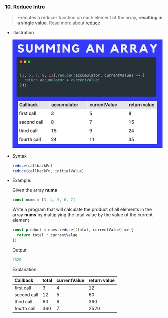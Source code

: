 ### 10. Reduce Intro

> Executes a reducer function on each element of the array, **resulting in a single value**. Read more about [reduce](https://developer.mozilla.org/en-US/docs/Web/JavaScript/Reference/Global_Objects/Array/reduce)
>

- Illustration

    ![reduce_intro_01.jpg](./images/reduce_intro_01.jpg)

- Syntax

  ```jsx
  reduce(callbackFn)
  reduce(callbackFn, initialValue)
  ```

- Example:

    Given the array **nums**

    ```jsx
    const nums = [3, 4, 5, 6, 7]
    ```

    Write a program that will calculate the product of all elements in the array **nums** by multiplying the total value by the value of the current element

    ```jsx
    const product = nums.reduce((total, currentValue) => {
      return total * currentValue
    })
    ```

    Output

    ```jsx
    2520
    ```

    Explanation:

    | Callback | total | currentValue | return value |
    | --- | --- | --- | --- |
    | first call | 3 | 4 | 12 |
    | second call | 12 | 5 | 60 |
    | third call | 60 | 6 | 360 |
    | fourth call | 360 | 7 | 2520 |
